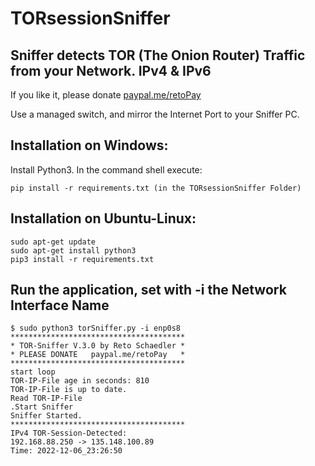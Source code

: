 # TORsessionSniffer
## Sniffer detects TOR (The Onion Router) Traffic from your Network. IPv4 &amp; IPv6

If you like it, please donate [paypal.me/retoPay](https://paypal.me/retoPay)

Use a managed switch, and mirror the Internet Port to your Sniffer PC.
## Installation on Windows:
Install Python3.
In the command shell execute: 
```
pip install -r requirements.txt (in the TORsessionSniffer Folder)
```
## Installation on Ubuntu-Linux: 
```
sudo apt-get update
sudo apt-get install python3
pip3 install -r requirements.txt
```
## Run the application, set with -i the Network Interface Name
```
$ sudo python3 torSniffer.py -i enp0s8
***************************************
* TOR-Sniffer V.3.0 by Reto Schaedler *
* PLEASE DONATE   paypal.me/retoPay   *
***************************************
start loop
TOR-IP-File age in seconds: 810
TOR-IP-File is up to date.
Read TOR-IP-File
.Start Sniffer
Sniffer Started.
***************************************
IPv4 TOR-Session-Detected:
192.168.88.250 -> 135.148.100.89
Time: 2022-12-06_23:26:50

```
